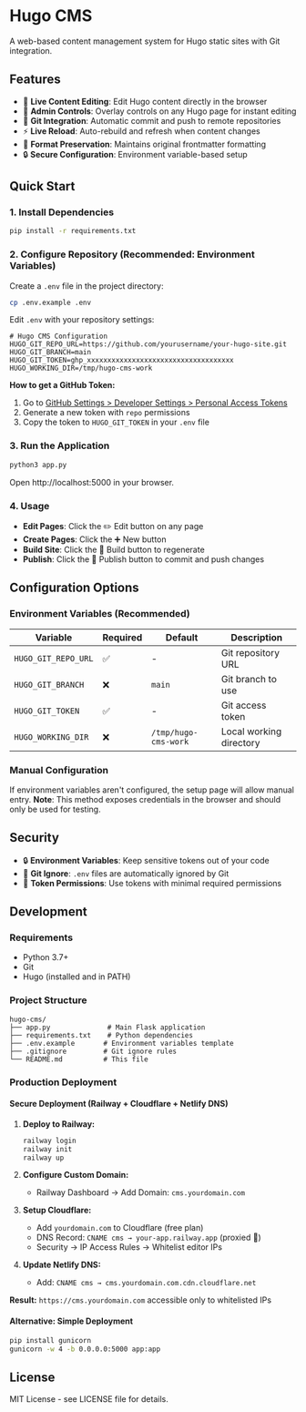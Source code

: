 # Hugo CMS

A web-based content management system for Hugo static sites with Git integration.

## Features

- 📝 **Live Content Editing**: Edit Hugo content directly in the browser
- 🔧 **Admin Controls**: Overlay controls on any Hugo page for instant editing
- 🚀 **Git Integration**: Automatic commit and push to remote repositories
- ⚡ **Live Reload**: Auto-rebuild and refresh when content changes
- 🎯 **Format Preservation**: Maintains original frontmatter formatting
- 🔒 **Secure Configuration**: Environment variable-based setup

## Quick Start

### 1. Install Dependencies

```bash
pip install -r requirements.txt
```

### 2. Configure Repository (Recommended: Environment Variables)

Create a `.env` file in the project directory:

```bash
cp .env.example .env
```

Edit `.env` with your repository settings:

```env
# Hugo CMS Configuration
HUGO_GIT_REPO_URL=https://github.com/yourusername/your-hugo-site.git
HUGO_GIT_BRANCH=main
HUGO_GIT_TOKEN=ghp_xxxxxxxxxxxxxxxxxxxxxxxxxxxxxxxxxxxx
HUGO_WORKING_DIR=/tmp/hugo-cms-work
```

**How to get a GitHub Token:**
1. Go to [GitHub Settings > Developer Settings > Personal Access Tokens](https://github.com/settings/tokens)
2. Generate a new token with `repo` permissions
3. Copy the token to `HUGO_GIT_TOKEN` in your `.env` file

### 3. Run the Application

```bash
python3 app.py
```

Open http://localhost:5000 in your browser.

### 4. Usage

- **Edit Pages**: Click the ✏️ Edit button on any page
- **Create Pages**: Click the ➕ New button  
- **Build Site**: Click the 🔄 Build button to regenerate
- **Publish**: Click the 🚀 Publish button to commit and push changes

## Configuration Options

### Environment Variables (Recommended)

| Variable | Required | Default | Description |
|----------|----------|---------|-------------|
| `HUGO_GIT_REPO_URL` | ✅ | - | Git repository URL |
| `HUGO_GIT_BRANCH` | ❌ | `main` | Git branch to use |
| `HUGO_GIT_TOKEN` | ✅ | - | Git access token |
| `HUGO_WORKING_DIR` | ❌ | `/tmp/hugo-cms-work` | Local working directory |

### Manual Configuration

If environment variables aren't configured, the setup page will allow manual entry. **Note**: This method exposes credentials in the browser and should only be used for testing.

## Security

- 🔒 **Environment Variables**: Keep sensitive tokens out of your code
- 🙈 **Git Ignore**: `.env` files are automatically ignored by Git
- 🔐 **Token Permissions**: Use tokens with minimal required permissions

## Development

### Requirements

- Python 3.7+
- Git
- Hugo (installed and in PATH)

### Project Structure

```
hugo-cms/
├── app.py              # Main Flask application
├── requirements.txt    # Python dependencies
├── .env.example       # Environment variables template
├── .gitignore         # Git ignore rules
└── README.md          # This file
```

### Production Deployment

#### Secure Deployment (Railway + Cloudflare + Netlify DNS)

1. **Deploy to Railway:**
   ```bash
   railway login
   railway init
   railway up
   ```

2. **Configure Custom Domain:**
   - Railway Dashboard → Add Domain: `cms.yourdomain.com`

3. **Setup Cloudflare:**
   - Add `yourdomain.com` to Cloudflare (free plan)
   - DNS Record: `CNAME cms → your-app.railway.app` (proxied 🧡)
   - Security → IP Access Rules → Whitelist editor IPs

4. **Update Netlify DNS:**
   - Add: `CNAME cms → cms.yourdomain.com.cdn.cloudflare.net`

**Result:** `https://cms.yourdomain.com` accessible only to whitelisted IPs

#### Alternative: Simple Deployment

```bash
pip install gunicorn
gunicorn -w 4 -b 0.0.0.0:5000 app:app
```

## License

MIT License - see LICENSE file for details.
